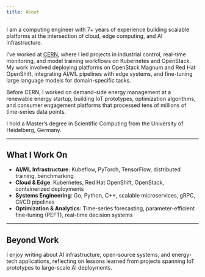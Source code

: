 ```yaml
---
title: About
---
```


I am a computing engineer with 7+ years of experience building scalable platforms at the intersection of cloud, edge computing, and AI infrastructure.  

I’ve worked at [CERN](https://home.cern), where I led projects in industrial control, real-time monitoring, and model training workflows on Kubernetes and OpenStack. My work involved deploying platforms on OpenStack Magnum and Red Hat OpenShift, integrating AI/ML pipelines with edge systems, and fine-tuning large language models for domain-specific tasks.  

Before CERN, I worked on demand-side energy management at a renewable energy startup, building IoT prototypes, optimization algorithms, and consumer engagement platforms that processed tens of millions of time-series data points.  

I hold a Master’s degree in Scientific Computing from the University of Heidelberg, Germany.  

---

## What I Work On
- **AI/ML Infrastructure**: Kubeflow, PyTorch, TensorFlow, distributed training, benchmarking  
- **Cloud & Edge**: Kubernetes, Red Hat OpenShift, OpenStack, containerized deployments  
- **Systems Engineering**: Go, Python, C++, scalable microservices, gRPC, CI/CD pipelines  
- **Optimization & Analytics**: Time-series forecasting, parameter-efficient fine-tuning (PEFT), real-time decision systems  

---

## Beyond Work
I enjoy writing about AI infrastructure, open-source systems, and energy-tech applications, reflecting on lessons learned from projects spanning IoT prototypes to large-scale AI deployments.  
